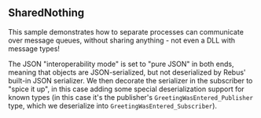 ## SharedNothing

This sample demonstrates how to separate processes can communicate over message queues, without sharing anything - not even a DLL with message types!

The JSON "interoperability mode" is set to "pure JSON" in both ends, meaning that objects are JSON-serialized, but not deserialized by Rebus' built-in
JSON serializer. We then decorate the serializer in the subscriber to "spice it up", in this case adding some special deserialization support for known
types (in this case it's the publisher's `GreetingWasEntered_Publisher` type, which we deserialize into `GreetingWasEntered_Subscriber`).

